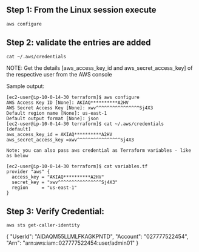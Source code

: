 ## Step 1: From the Linux session execute 
```
aws configure
```

## Step 2: validate the entries are added
```
cat ~/.aws/credentials 
```
NOTE: Get the details [aws_access_key_id and aws_secret_access_key] of the respective user from the AWS console

Sample output: 
```
[ec2-user@ip-10-0-14-30 terraform]$ aws configure
AWS Access Key ID [None]: AKIAQ**********A2HV
AWS Secret Access Key [None]: xwv^^^^^^^^^^^^^^^^Sj4X3
Default region name [None]: us-east-1
Default output format [None]: json
[ec2-user@ip-10-0-14-30 terraform]$ cat ~/.aws/credentials 
[default]
aws_access_key_id = AKIAQ**********A2HV
aws_secret_access_key =xwv^^^^^^^^^^^^^^^^Sj4X3

Note: you can also pass aws credential as Terraform variables - like as below 

[ec2-user@ip-10-0-14-30 terraform]$ cat variables.tf
provider "aws" {
  access_key = "AKIAQ**********A2HV"
  secret_key = "xwv^^^^^^^^^^^^^^^^Sj4X3"
  region     = "us-east-1"
}
```

## Step 3: Verify Credential:
```
aws sts get-caller-identity
```
{
    "UserId": "AIDAQM55LLMLFKAGKPNTD",
    "Account": "027777522454",
    "Arn": "arn:aws:iam::027777522454:user/admin01"
}

